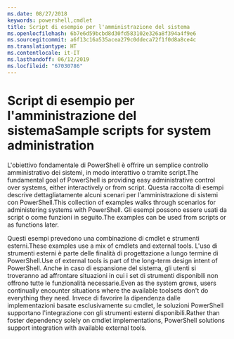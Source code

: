 ```yaml
---
ms.date: 08/27/2018
keywords: powershell,cmdlet
title: Script di esempio per l'amministrazione del sistema
ms.openlocfilehash: 6b7e6d59bcbd8d30fd583102e326a8f394a4f9e6
ms.sourcegitcommit: a6f13c16a535acea279c0ddeca72f1f0d8a8ce4c
ms.translationtype: HT
ms.contentlocale: it-IT
ms.lasthandoff: 06/12/2019
ms.locfileid: "67030786"
---
```

# <a name="sample-scripts-for-system-administration"></a><span data-ttu-id="f44bf-103">Script di esempio per l'amministrazione del sistema</span><span class="sxs-lookup"><span data-stu-id="f44bf-103">Sample scripts for system administration</span></span>

<span data-ttu-id="f44bf-104">L'obiettivo fondamentale di PowerShell è offrire un semplice controllo amministrativo dei sistemi, in modo interattivo o tramite script.</span><span class="sxs-lookup"><span data-stu-id="f44bf-104">The fundamental goal of PowerShell is providing easy administrative control over systems, either interactively or from script.</span></span> <span data-ttu-id="f44bf-105">Questa raccolta di esempi descrive dettagliatamente alcuni scenari per l'amministrazione di sistemi con PowerShell.</span><span class="sxs-lookup"><span data-stu-id="f44bf-105">This collection of examples walks through scenarios for administering systems with PowerShell.</span></span> <span data-ttu-id="f44bf-106">Gli esempi possono essere usati da script o come funzioni in seguito.</span><span class="sxs-lookup"><span data-stu-id="f44bf-106">The examples can be used from scripts or as functions later.</span></span>

<span data-ttu-id="f44bf-107">Questi esempi prevedono una combinazione di cmdlet e strumenti esterni.</span><span class="sxs-lookup"><span data-stu-id="f44bf-107">These examples use a mix of cmdlets and external tools.</span></span> <span data-ttu-id="f44bf-108">L'uso di strumenti esterni è parte delle finalità di progettazione a lungo termine di PowerShell.</span><span class="sxs-lookup"><span data-stu-id="f44bf-108">Use of external tools is part of the long-term design intent of PowerShell.</span></span> <span data-ttu-id="f44bf-109">Anche in caso di espansione del sistema, gli utenti si troveranno ad affrontare situazioni in cui i set di strumenti disponibili non offrono tutte le funzionalità necessarie.</span><span class="sxs-lookup"><span data-stu-id="f44bf-109">Even as the system grows, users continually encounter situations where the available toolsets don't do everything they need.</span></span> <span data-ttu-id="f44bf-110">Invece di favorire la dipendenza dalle implementazioni basate esclusivamente su cmdlet, le soluzioni PowerShell supportano l'integrazione con gli strumenti esterni disponibili.</span><span class="sxs-lookup"><span data-stu-id="f44bf-110">Rather than foster dependency solely on cmdlet implementations, PowerShell solutions support integration with available external tools.</span></span>
